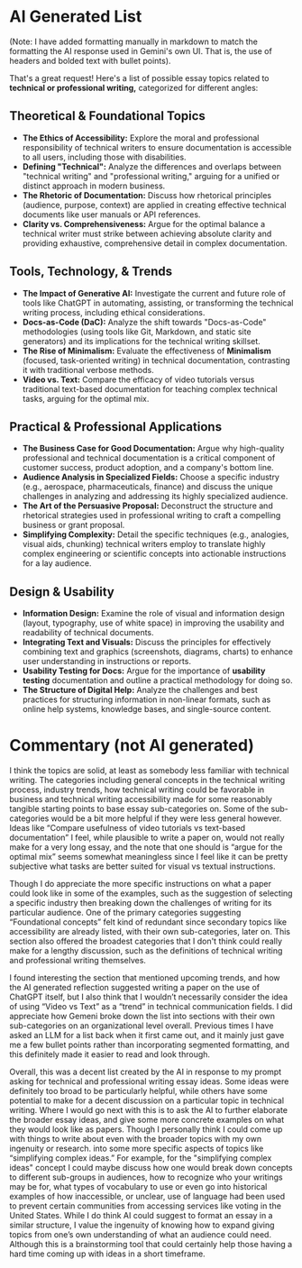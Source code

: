 # AI Generated List
(Note: I have added formatting manually in markdown to match the formatting the AI response used in Gemini's own UI. That is, the use of headers and bolded text with bullet points).


That's a great request! Here's a list of possible essay topics related to **technical or professional writing,** categorized for different angles:


## Theoretical & Foundational Topics
* **The Ethics of Accessibility:** Explore the moral and professional responsibility of technical writers to ensure documentation is accessible to all users, including those with disabilities.
* **Defining "Technical":** Analyze the differences and overlaps between "technical writing" and "professional writing," arguing for a unified or distinct approach in modern business.
* **The Rhetoric of Documentation:** Discuss how rhetorical principles (audience, purpose, context) are applied in creating effective technical documents like user manuals or API references.
* **Clarity vs. Comprehensiveness:** Argue for the optimal balance a technical writer must strike between achieving absolute clarity and providing exhaustive, comprehensive detail in complex documentation.

## Tools, Technology, & Trends
* **The Impact of Generative AI:** Investigate the current and future role of tools like ChatGPT in automating, assisting, or transforming the technical writing process, including ethical considerations.
* **Docs-as-Code (DaC):** Analyze the shift towards "Docs-as-Code" methodologies (using tools like Git, Markdown, and static site generators) and its implications for the technical writing skillset.
* **The Rise of Minimalism:** Evaluate the effectiveness of **Minimalism** (focused, task-oriented writing) in technical documentation, contrasting it with traditional verbose methods.
* **Video vs. Text:** Compare the efficacy of video tutorials versus traditional text-based documentation for teaching complex technical tasks, arguing for the optimal mix.

## Practical & Professional Applications
* **The Business Case for Good Documentation:** Argue why high-quality professional and technical documentation is a critical component of customer success, product adoption, and a company's bottom line.
* **Audience Analysis in Specialized Fields:** Choose a specific industry (e.g., aerospace, pharmaceuticals, finance) and discuss the unique challenges in analyzing and addressing its highly specialized audience.
* **The Art of the Persuasive Proposal:** Deconstruct the structure and rhetorical strategies used in professional writing to craft a compelling business or grant proposal.
* **Simplifying Complexity:** Detail the specific techniques (e.g., analogies, visual aids, chunking) technical writers employ to translate highly complex engineering or scientific concepts into actionable instructions for a lay audience.

## Design & Usability
* **Information Design:** Examine the role of visual and information design (layout, typography, use of white space) in improving the usability and readability of technical documents.
* **Integrating Text and Visuals:** Discuss the principles for effectively combining text and graphics (screenshots, diagrams, charts) to enhance user understanding in instructions or reports.
* **Usability Testing for Docs:** Argue for the importance of **usability testing** documentation and outline a practical methodology for doing so.
* **The Structure of Digital Help:** Analyze the challenges and best practices for structuring information in non-linear formats, such as online help systems, knowledge bases, and single-source content.

# Commentary (not AI generated)

I think the topics are solid, at least as somebody less familiar with technical writing. The categories including general concepts in the technical writing process, industry trends, how technical writing could be favorable in business and technical writing accessibility made for some reasonably tangible starting points to base essay sub-categories on. Some of the sub-categories would be a bit more helpful if they were less general however. Ideas like “Compare usefulness of video tutorials vs text-based documentation” I feel, while plausible to write a paper on, would not really make for a very long essay, and the note that one should is “argue for the optimal mix” seems somewhat meaningless since I feel like it can be pretty subjective what tasks are better suited for visual vs textual instructions. 


Though I do appreciate the more specific instructions on what a paper could look like in some of the examples, such as the suggestion of selecting a specific industry then breaking down the challenges of writing for its particular audience. One of the primary categories suggesting “Foundational concepts” felt kind of redundant since secondary topics like accessibility are already listed, with their own sub-categories, later on. This section also offered the broadest categories that I don't think could really make for a lengthy discussion, such as the definitions of technical writing and professional writing themselves.


I found interesting the section that mentioned upcoming trends, and how the AI generated reflection suggested writing a paper on the use of ChatGPT itself, but I also think that I wouldn’t necessarily consider the idea of using “Video vs Text” as a “trend” in technical communication fields. I did appreciate how Gemeni broke down the list into sections with their own sub-categories on an organizational level overall. Previous times I have asked an LLM for a list back when it first came out, and it mainly just gave me a few bullet points rather than incorporating segmented formatting, and this definitely made it easier to read and look through. 


Overall, this was a decent list created by the AI in response to my prompt asking for technical and professional writing essay ideas. Some ideas were definitely too broad to be particularly helpful, while others have some potential to make for a decent discussion on a particular topic in technical writing. Where I would go next with this is to ask the AI to further elaborate the broader essay ideas, and give some more concrete examples on what they would look like as papers. Though I personally think I could come up with things to write about even with the broader topics with my own ingenuity or research. into some more specific aspects of topics like “simplifying complex ideas.” For example, for the "simplifying complex ideas" concept I could maybe discuss how one would break down concepts to different sub-groups in audiences, how to recognize who your writings may be for, what types of vocabulary to use or even go into historical examples of how inaccessible, or unclear, use of language had been used to prevent certain communities from accessing services like voting in the United States. While I do think AI could suggest to format an essay in a similar structure, I  value the ingenuity of knowing how to expand giving topics from one’s own understanding of what an audience could need. Although this is a brainstorming tool that could certainly help those having a hard time coming up with ideas in a short timeframe.
